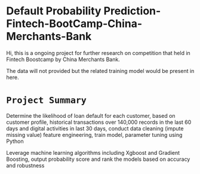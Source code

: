 # Default Probability Prediction-Fintech-BootCamp-China-Merchants-Bank

Hi, this is a ongoing project for further research on competition that held in Fintech Boostcamp by China Merchants Bank.

The data will not provided but the related training model would be present in here.

# `Project Summary`

Determine the likelihood of loan default for each customer, based on customer profile, historical transactions over
140,000 records in the last 60 days and digital activities in last 30 days, conduct data cleaning (impute missing value)
feature engineering, train model, parameter tuning using Python

Leverage machine learning algorithms including Xgboost and Gradient Boosting, output probability score and rank the
models based on accuracy and robustness


